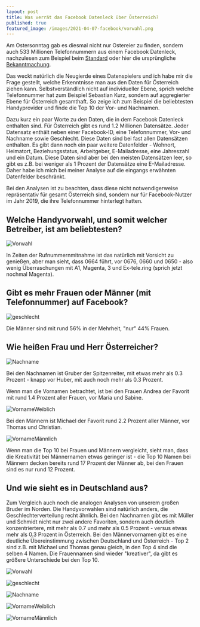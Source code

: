 ```yaml
---
layout: post
title: Was verrät das Facebook Datenleck über Österreich?
published: true
featured_image: /images/2021-04-07-facebook/vorwahl.png
---
```

Am Ostersonntag gab es diesmal nicht nur Ostereier zu finden, sondern auch 533 Millionen Telefonnummern aus einem Facebook Datenleck, nachzulesen zum Beispiel beim [Standard](https://www.derstandard.at/story/2000125588856/riesiger-datendiebstahl-bei-facebook-telefonnummern-von-533-millionen-nutzern-veroeffentlicht) oder hier die ursprüngliche [Bekanntmachung](https://www.bleepingcomputer.com/news/security/533-million-facebook-users-phone-numbers-leaked-on-hacker-forum/).

Das weckt natürlich die Neugierde eines Datenspielers und ich habe mir die Frage gestellt, welche Erkenntnisse man aus den Daten für Österreich ziehen kann. Selbstverständlich nicht auf individueller Ebene, sprich welche Telefonnummer hat zum Beispiel Sebastian Kurz, sondern auf aggregierter Ebene für Österreich gesamthaft. So zeige ich zum Beispiel die beliebtesten Handyprovider und finde die Top 10 der Vor- und Nachnamen.

Dazu kurz ein paar Worte zu den Daten, die in dem Facebook Datenleck enthalten sind. Für Österreich gibt es rund 1.2 Millionen Datensätze. Jeder Datensatz enthält neben einer Facebook-ID, eine Telefonnummer, Vor- und Nachname sowie Geschlecht. Diese Daten sind bei fast allen Datensätzen enthalten. Es gibt dann noch ein paar weitere Datenfelder - Wohnort, Heimatort, Beziehungsstatus, Arbeitgeber, E-Mailadresse, eine Jahreszahl und ein Datum. Diese Daten sind aber bei den meisten Datensätzen leer, so gibt es z.B. bei weniger als 1 Prozent der Datensätze eine E-Mailadresse. Daher habe ich mich bei meiner Analyse auf die eingangs erwähnten Datenfelder beschränkt.

Bei den Analysen ist zu beachten, dass diese nicht notwendigerweise repräsentativ für gesamt Österreich sind, sondern nur für Facebook-Nutzer im Jahr 2019, die ihre Telefonnummer hinterlegt hatten.

## Welche Handyvorwahl, und somit welcher Betreiber, ist am beliebtesten?

![Vorwahl](/images/2021-04-07-facebook/vorwahl.png) 

In Zeiten der Rufnummernmitnahme ist das natürlich mit Vorsicht zu genießen, aber man sieht, dass 0664 führt, vor 0676, 0660 und 0650 - also wenig Überraschungen mit A1, Magenta, 3 und Ex-tele.ring (sprich jetzt nochmal Magenta).

## Gibt es mehr Frauen oder Männer (mit Telefonnummer) auf Facebook?

![geschlecht](/images/2021-04-07-facebook/geschlecht.png) 

Die Männer sind mit rund 56% in der Mehrheit, "nur" 44% Frauen.

## Wie heißen Frau und Herr Österreicher?

![Nachname](/images/2021-04-07-facebook/Nachname.png) 

Bei den Nachnamen ist Gruber der Spitzenreiter, mit etwas mehr als 0.3 Prozent - knapp vor Huber, mit auch noch mehr als 0.3 Prozent.

Wenn man die Vornamen betrachtet, ist bei den Frauen Andrea der Favorit mit rund 1.4 Prozent aller Frauen, vor Maria und Sabine.

![VornameWeiblich](/images/2021-04-07-facebook/VornameWeiblich.png) 

Bei den Männern ist Michael der Favorit rund 2.2 Prozent aller Männer, vor Thomas und Christian.

![VornameMännlich](/images/2021-04-07-facebook/VornameMännlich.png) 

Wenn man die Top 10 bei Frauen und Männern vergleicht, sieht man, dass die Kreativität bei Männernamen etwas geringer ist - die Top 10 Namen bei Männern decken bereits rund 17 Prozent der Männer ab, bei den Frauen sind es nur rund 12 Prozent.

## Und wie sieht es in Deutschland aus?

Zum Vergleich auch noch die analogen Analysen von unserem großen Bruder im Norden. Die Handyvorwahlen sind natürlich anders, die Geschlechterverteilung recht ähnlich. Bei den Nachnamen gibt es mit Müller und Schmidt nicht nur zwei andere Favoriten, sondern auch deutlich konzentriertere, mit mehr als 0.7 und mehr als 0.5 Prozent - versus etwas mehr als 0.3 Prozent in Österreich. Bei den Männervornamen gibt es eine deutliche Übereinstimmung zwischen Deutschland und Österreich - Top 2 sind z.B. mit Michael und Thomas genau gleich, in den Top 4 sind die selben 4 Namen. Die Frauennamen sind wieder "kreativer", da gibt es größere Unterschiede bei den Top 10.

![Vorwahl](/images/2021-04-07-facebook/DE_vorwahl.png) 

![geschlecht](/images/2021-04-07-facebook/DE_geschlecht.png) 

![Nachname](/images/2021-04-07-facebook/DE_Nachname.png) 

![VornameWeiblich](/images/2021-04-07-facebook/DE_VornameWeiblich.png) 

![VornameMännlich](/images/2021-04-07-facebook/DE_VornameMännlich.png) 
